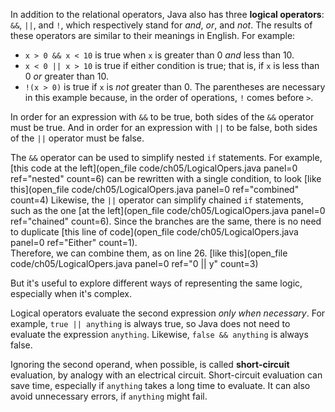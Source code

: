 In addition to the relational operators, Java also has three **logical operators**: `&&`, `||`, and `!`, which respectively stand for *and*, *or*, and *not*. The results of these operators are similar to their meanings in English. For example:



* `x > 0 && x < 10` is true when `x` is greater than 0 *and* less than 10.
* `x < 0 || x > 10` is true if either condition is true; that is, if `x` is less than 0 *or* greater than 10.
* `!(x > 0)` is true if `x` is *not* greater than 0. The parentheses are necessary in this example because, in the order of operations, `!` comes before `>`.



In order for an expression with `&&` to be true, both sides of the `&&` operator must be true. And in order for an expression with `||` to be false, both sides of the `||` operator must be false.

The `&&` operator can be used to simplify nested `if` statements. For example, [this code at the left](open_file code/ch05/LogicalOpers.java panel=0 ref="nested" count=6) can be rewritten with a single condition, to look [like this](open_file code/ch05/LogicalOpers.java panel=0 ref="combined" count=4)
 Likewise, the `||` operator can simplify chained `if` statements, such as the one [at the left](open_file code/ch05/LogicalOpers.java panel=0 ref="chained" count=6). Since the branches are the same, there is no need to duplicate [this line of code](open_file code/ch05/LogicalOpers.java panel=0 ref="Either" count=1).  
Therefore, we can combine them, as on line 26. [like this](open_file code/ch05/LogicalOpers.java panel=0 ref="0 || y" count=3)


But it's useful to explore different ways of representing the same logic, especially when it's complex.


Logical operators evaluate the second expression *only when necessary*. For example, `true || anything` is always true, so Java does not need to evaluate the expression `anything`. Likewise, `false && anything` is always false.

Ignoring the second operand, when possible, is called **short-circuit** evaluation, by analogy with an electrical circuit. Short-circuit evaluation can save time, especially if `anything` takes a long time to evaluate. It can also avoid unnecessary errors, if `anything` might fail.